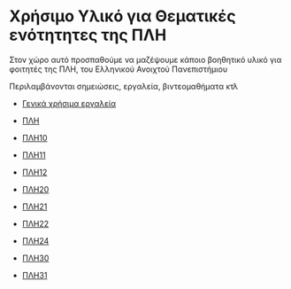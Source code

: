 # Χρήσιμο Υλικό για Θεματικές ενότητητες της ΠΛΗ

Στον χώρο αυτό προσπαθούμε να μαζέψουμε κάποιο βοηθητικό υλικό για φοιτητές της ΠΛΗ, του Ελληνικού Ανοιχτού Πανεπιστήμιου

Περιλαμβάνονται σημειώσεις, εργαλεία, βιντεομαθήματα κτλ

- [Γενικά χρήσιμα εργαλεία](https://github.com/ikiranis/EAPDocs/blob/main/tools.md)

- [ΠΛΗ](https://github.com/ikiranis/EAPDocs/blob/main/PLH.md)

- [ΠΛΗ10](https://github.com/ikiranis/EAPDocs/blob/main/PLH10.md)

- [ΠΛΗ11](https://github.com/ikiranis/EAPDocs/blob/main/PLH11.md)

- [ΠΛΗ12](https://github.com/ikiranis/EAPDocs/blob/main/PLH12.md)

- [ΠΛΗ20](https://github.com/ikiranis/EAPDocs/blob/main/PLH20.md)

- [ΠΛΗ21](https://github.com/ikiranis/EAPDocs/blob/main/PLH21.md)

- [ΠΛΗ22](https://github.com/ikiranis/EAPDocs/blob/main/PLH22.md)

- [ΠΛΗ24](https://github.com/ikiranis/EAPDocs/blob/main/PLH24.md)

- [ΠΛΗ30](https://github.com/ikiranis/EAPDocs/blob/main/PLH30.md)

- [ΠΛΗ31](https://github.com/ikiranis/EAPDocs/blob/main/PLH31.md)
